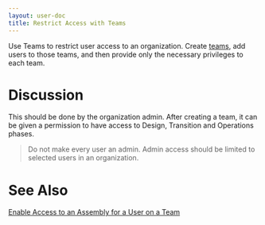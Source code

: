 ```yaml
---
layout: user-doc
title: Restrict Access with Teams
---
```


Use Teams to restrict user access to an organization. Create <a href="./create-a-team-in-an-organization.html">teams</a>, add users to those teams, and then provide only the necessary privileges to each team.

# Discussion

This should be done by the organization admin. After creating a team, it can be given a permission to have access to Design, Transition and Operations phases.

> Do not make every user an admin. Admin access should be limited to selected users in an organization.

# See Also

<a href="./enable-access-to-an-assembly-for-a-user-on-a-team.html">Enable Access to an Assembly for a User on a Team</a>
